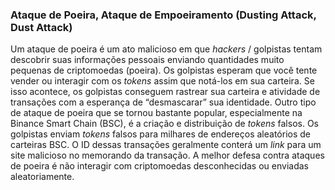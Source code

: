 ### Ataque de Poeira, Ataque de Empoeiramento (Dusting Attack, Dust Attack)

Um ataque de poeira é um ato malicioso em que _hackers_ / golpistas tentam descobrir suas informações pessoais enviando quantidades muito pequenas de criptomoedas (poeira). Os golpistas esperam que você tente vender ou interagir com os _tokens_ assim que notá-los em sua carteira. Se isso acontece, os golpistas conseguem rastrear sua carteira e atividade de transações com a esperança de “desmascarar” sua identidade. Outro tipo de ataque de poeira que se tornou bastante popular, especialmente na Binance Smart Chain (BSC), é a criação e distribuição de _tokens_ falsos. Os golpistas enviam _tokens_ falsos para milhares de endereços aleatórios de carteiras BSC. O ID dessas transações geralmente conterá um _link_ para um site malicioso no memorando da transação. A melhor defesa contra ataques de poeira é não interagir com criptomoedas desconhecidas ou enviadas aleatoriamente.
